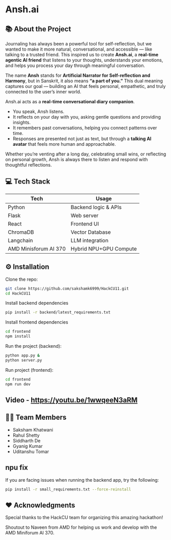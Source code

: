 # Ansh.ai

## 📚 About the Project

Journaling has always been a powerful tool for self-reflection, but we wanted to make it more natural, conversational, and accessible — like talking to a trusted friend. This inspired us to create **Ansh.ai**, a **real-time agentic AI friend** that listens to your thoughts, understands your emotions, and helps you process your day through meaningful conversation.  

The name **Ansh** stands for **Artificial Narrator for Self-reflection and Harmony**, but in Sanskrit, it also means **“a part of you.”** This dual meaning captures our goal — building an AI that feels personal, empathetic, and truly connected to the user’s inner world.

Ansh.ai acts as a **real-time conversational diary companion**.  
- You speak, Ansh listens.
- It reflects on your day with you, asking gentle questions and providing insights.
- It remembers past conversations, helping you connect patterns over time.
- Responses are presented not just as text, but through a **talking AI avatar** that feels more human and approachable.

Whether you’re venting after a long day, celebrating small wins, or reflecting on personal growth, Ansh is always there to listen and respond with thoughtful reflections.



## 💻 Tech Stack
|  Tech	|  Usage  |
| -------- | ------- |
|Python	| Backend logic & APIs |
| Flask | Web server |
| React |	Frontend UI |
| ChromaDB |	Vector Database |
| Langchain |	LLM integration |
| AMD Minisforum AI 370 | Hybrid NPU+GPU Compute|

## ⚙️ Installation

Clone the repo:

```bash
git clone https://github.com/sakshamk6999/HackCU11.git
cd HackCU11
```

Install backend dependencies
```bash
pip install -r backend/latest_requirements.txt
```

Install frontend dependencies
```bash
cd frontend
npm install
```

Run the project (backend):
```bash
python app.py &
python server.py
```

Run project (frontend):
```bash
cd frontend
npm run dev
```
## Video - https://youtu.be/1wwqeeN3aRM

## 🧑‍💻 Team Members
- Saksham Khatwani 
- Rahul Shetty
- Siddharth De
- Gyanig Kumar
- Uditanshu Tomar

## npu fix
If you are facing issues when running the backend app, try the following:

```bash
pip install -r small_requirements.txt --force-reinstall
```

## ❤️ Acknowledgments

Special thanks to the HackCU team for organizing this amazing hackathon!

Shoutout to Naveen from AMD for helping us work and develop with the AMD Miniforum AI 370.
